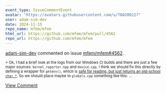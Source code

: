 ```yaml
---
event_type: IssueCommentEvent
avatar: "https://avatars.githubusercontent.com/u/76020022?"
user: adam-sim-dev
date: 2024-11-15
repo_name: mfem/mfem
html_url: https://github.com/mfem/mfem/pull/4562
repo_url: https://github.com/mfem/mfem
---
```


<a href='https://github.com/adam-sim-dev' target='_blank'>adam-sim-dev</a> commented on issue <a href='https://github.com/mfem/mfem/pull/4562' target='_blank'>mfem/mfem#4562</a>.

<small>> Ok, I had a brief look at the logs from our Windows CI builds and there are just a few major sources: `kernel_reporter.hpp` and `device.cpp`. I think we should fix this directly by defining a wrapper for `getenv()`, which is [safe for reading, but just returns an old-school `char *`](https://stackoverflow.com/questions/15034723/standard-c-usage-of-getenv-and-safe-practices). So we should place maybe to `globals.cpp` something like this:...</small>

<a href='https://github.com/mfem/mfem/pull/4562' target='_blank'>View Comment</a>